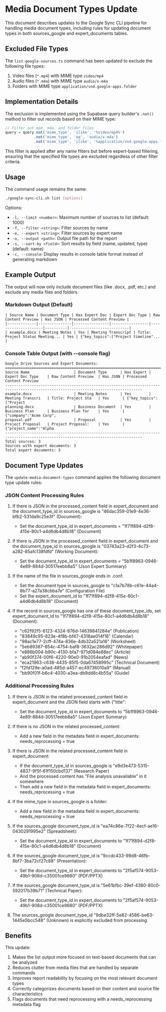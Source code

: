 # Media Document Types Update

This document describes updates to the Google Sync CLI pipeline for handling media document types, including rules for updating document types in both sources_google and expert_documents tables.

## Excluded File Types

The `list-google-sources.ts` command has been updated to exclude the following file types:

1. Video files (`*.mp4`) with MIME type `video/mp4`
2. Audio files (`*.m4a`) with MIME type `audio/x-m4a`
3. Folders with MIME type `application/vnd.google-apps.folder`

## Implementation Details

The exclusion is implemented using the Supabase query builder's `.not()` method to filter out records based on their MIME type:

```typescript
// Filter out mp4, m4a, and folder files
query = query.not('mime_type', 'ilike', '%video/mp4%')
             .not('mime_type', 'eq', 'audio/x-m4a')
             .not('mime_type', 'ilike', '%application/vnd.google-apps.folder%');
```

This filter is applied after any name filters but before expert-based filtering, ensuring that the specified file types are excluded regardless of other filter criteria.

## Usage

The command usage remains the same:

```bash
./google-sync-cli.sh list [options]
```

Options:
- `-l, --limit <number>`: Maximum number of sources to list (default: 1000)
- `-f, --filter <string>`: Filter sources by name
- `-e, --expert <string>`: Filter sources by expert name
- `-o, --output <path>`: Output file path for the report
- `-s, --sort-by <field>`: Sort results by field (name, updated, type) (default: name)
- `-c, --console`: Display results in console table format instead of generating markdown

## Example Output

The output will now only include document files (like .docx, .pdf, etc.) and exclude any media files and folders.

### Markdown Output (Default)
```
| Source Name | Document Type | Has Expert Doc | Expert Doc Type | Raw Content Preview | Has JSON | Processed Content Preview |
|-------------|---------------|----------------|-----------------|---------------------|----------|---------------------------|
| example.docx | Meeting Notes | Yes | Meeting Transcript | Title: Project Status Meeting... | Yes | {"key_topics":["Project timeline"... |
```

### Console Table Output (with --console flag)
```
Google Drive Sources and Expert Documents:
====================================================================================================================================
Source Name                    | Document Type      | Has Expert | Expert Doc Type    | Raw Content Preview  | Has JSON | Processed Content Preview
------------------------------------------------------------------------------------------------------------------------------------
example.docx                   | Meeting Notes      | Yes        | Meeting Transcri   | Title: Project Sta   | Yes      | {"key_topics":["Project 
planning.docx                  | Business Document  | Yes        | Business Plan      | Business Plan for    | Yes      | {"company":"Acme Corp", 
proposal.pdf                   | Proposal           | Yes        | Project Proposal   | Project Proposal:    | Yes      | {"project_name":"Alpha  
------------------------------------------------------------------------------------------------------------------------------------
Total sources: 3
Sources with expert documents: 3
Total expert documents: 3
```

## Document Type Updates

The `update-media-document-types` command applies the following document type update rules:

### JSON Content Processing Rules

1. If there is JSON in the processed_content field in expert_document and the document_type_id in sources_google is "46dac359-01e9-4e36-bfb2-531da9c25e3f" (Document): 
   - Set the document_type_id in expert_documents = "1f71f894-d2f8-415e-80c1-a4d6db4d8b18" (Document)

2. If there is JSON in the processed_content field in expert_document and the document_type_id in sources_google is "03743a23-d2f3-4c73-a282-85afc138fdfd" (Working Document):
   - Set the document_type_id in expert_documents = "5b1f8963-0946-4e89-884d-30517eebb8a5" (Json Expert Summary)

3. If the name of the file in sources_google ends in .conf:
   - Set the document type in sources_google to "c1a7b78b-c61e-44a4-8b77-a27a38cbba7e" (Configuration File)
   - Set the expert_document_id to "1f71f894-d2f8-415e-80c1-a4d6db4d8b18" (Document)

4. If the record in sources_google has one of these document_type_ids, set expert_document_id to "1f71f894-d2f8-415e-80c1-a4d6db4d8b18" (Document):
   - "c62f92f5-6123-4324-876d-14639841284e" (Publication)
   - "83849c95-823e-4f8b-bf47-4318ae014f16" (Calendar)
   - "98ac1e77-2cff-474a-836e-4db32a521a16" (Worksheet)
   - "5eb89387-854c-4754-baf8-3632ac286d92" (Whitepaper)
   - "e886b004-b90c-4130-bfa7-971d084e88ec" (Article)
   - "ab90f374-00f6-4220-90e0-91b2054eafad" (News)
   - "eca21963-c638-4435-85f5-0da67458995c" (Technical Document)
   - "f2fd129e-a0ad-485d-a457-ec49736010a9" (Manual)
   - "bb90f01f-b6c4-4030-a3ea-db9dd8c4b55a" (Guide)

### Additional Processing Rules

1. If there is JSON in the related processed_content field in expert_document and the JSON field starts with {"title":
   - Set the document_type_id in expert_documents to "5b1f8963-0946-4e89-884d-30517eebb8a5" (Json Expert Summary)

2. If there is no JSON in the related processed_content:
   - Add a new field in the metadata field in expert_documents: needs_reprocessing = true

3. If there is JSON in the related processed_content field in expert_document:
   - If the document_type_id in sources_google is "e9d3e473-5315-4837-9f5f-61f150cbd137" (Research Paper)
   - And the processed content has "File analysis unavailable" in it somewhere
   - Then add a new field in the metadata field in expert_documents: needs_reprocessing = true

4. If the mime_type in sources_google is a folder:
   - Add a new field in the metadata field in expert_documents: needs_reprocessing = true 

5. If the sources_google document_type_id is "ea74c86e-7f22-4ecf-ae16-0430291995e2" (Spreadsheet):
   - Set the document_type_id in expert_documents to "1f71f894-d2f8-415e-80c1-a4d6db4d8b18" (Document)

6. If the sources_google document_type_id is "9ccdc433-99d8-46fb-8bf7-3ba72cf27c88" (Presentation):
   - Set the document_type_id in expert_documents to "2f5af574-9053-49b1-908d-c35001ce9680" (PDF/PPTX)

7. If the sources_google document_type_id is "5e61bfbc-39ef-4380-80c0-592017b39b71" (Technical Paper):
   - Set the document_type_id in expert_documents to "2f5af574-9053-49b1-908d-c35001ce9680" (PDF/PPTX)

8. The sources_google document_type_id "9dbe32ff-5e82-4586-be63-1445e5bcc548" (Unknown) is explicitly excluded from processing.

## Benefits

This update:
1. Makes the list output more focused on text-based documents that can be analyzed
2. Reduces clutter from media files that are handled by separate commands
3. Improves report readability by focusing on the most relevant document types
4. Correctly categorizes documents based on their content and source file characteristics
5. Flags documents that need reprocessing with a needs_reprocessing metadata flag
